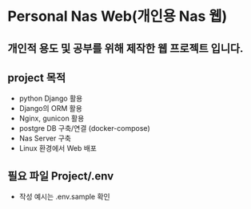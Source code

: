 # Personal Nas Web(개인용 Nas 웹)
## 개인적 용도 및 공부를 위해 제작한 웹 프로젝트 입니다.

## project 목적
- python Django 활용
- Django의 ORM 활용
- Nginx, gunicon 활용
- postgre DB 구축/연결 (docker-compose)
- Nas Server 구축
- Linux 환경에서 Web 배포


## 필요 파일 Project/.env
- 작성 예시는 .env.sample 확인

